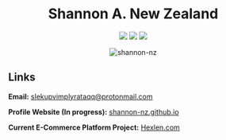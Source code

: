 <h1 align="center">Shannon A. New Zealand</h1>

<p align="center">
	<img src="https://visitor-badge.laobi.icu/badge?page_id=shannon-nz" id="counter">
	<img src="https://img.shields.io/website-up-down-green-red/http/cv.lbesson.qc.to.svg">
	<img src="https://img.shields.io/badge/Ask%20me-anything-1abc9c.svg">
</p>

<p align="center">
	<img src="https://github-readme-streak-stats.herokuapp.com?user=shannon-nz&theme=gruvbox_duo" alt="shannon-nz" />
</p>
<!-- 
<p align="center"
	<a href="https://github.com/anuraghazra/github-readme-stats">
	  <img align="center" width="49%" src="https://github-readme-stats.vercel.app/api?username=shannon-nz&count_private=true&show_icons=true&include_all_commits=true&hide_border=true&hide_title=true&theme=dark" />
	</a>
	<a href="https://github.com/anuraghazra/github-readme-stats">
	  <img align="center" width="49%" src="https://github-readme-stats.vercel.app/api/top-langs/?username=shannon-nz&langs_count=3&hide_title=true&hide_border=true&theme=dark" />
	</a>
</p>
 -->
 
<!--
### Skills
<p>
	<img src="https://img.shields.io/badge/Python-14354C?style=for-the-badge&logo=python&logoColor=white">
	<img src="https://img.shields.io/badge/HTML-239120?style=for-the-badge&logo=html5&logoColor=white">
	<img src="https://img.shields.io/badge/CSS-239120?&style=for-the-badge&logo=css3&logoColor=white">
	<img src="https://img.shields.io/badge/JavaScript-F7DF1E?style=for-the-badge&logo=javascript&logoColor=black">
	<img src="https://img.shields.io/badge/HTML5-E34F26?style=for-the-badge&logo=html5&logoColor=white">
	<img src="https://img.shields.io/badge/CSS3-1572B6?style=for-the-badge&logo=css3&logoColor=white">
	<img src="https://img.shields.io/badge/PHP-777BB4?style=for-the-badge&logo=php&logoColor=white">
	<img src="https://img.shields.io/badge/Bootstrap-563D7C?style=for-the-badge&logo=bootstrap&logoColor=white">
	<img src="https://img.shields.io/badge/jQuery-0769AD?style=for-the-badge&logo=jquery&logoColor=white">
	<img src="https://img.shields.io/badge/MySQL-00000F?style=for-the-badge&logo=mysql&logoColor=white">
	<img src="https://img.shields.io/badge/SQLite-07405E?style=for-the-badge&logo=sqlite&logoColor=white">
	<img src="https://img.shields.io/badge/Microsoft_Excel-217346?style=for-the-badge&logo=microsoft-excel&logoColor=white">
	<img src="https://img.shields.io/badge/Microsoft_PowerPoint-B7472A?style=for-the-badge&logo=microsoft-powerpoint&logoColor=white">
	<img src="https://img.shields.io/badge/Microsoft_Office-D83B01?style=for-the-badge&logo=microsoft-office&logoColor=white">
	<img src="https://img.shields.io/badge/Microsoft_SharePoint-0078D4?style=for-the-badge&logo=microsoft-sharepoint&logoColor=white">
	<img src="https://img.shields.io/badge/Microsoft_Word-2B579A?style=for-the-badge&logo=microsoft-word&logoColor=white">
</p>

### Learning / To Learn
<p>
	<img src="https://img.shields.io/badge/Node.js-43853D?style=for-the-badge&logo=node.js&logoColor=white">
	<img src="https://img.shields.io/badge/TypeScript-007ACC?style=for-the-badge&logo=typescript&logoColor=white">
	<img src="https://img.shields.io/badge/C-00599C?style=for-the-badge&logo=c&logoColor=white">
	<img src="https://img.shields.io/badge/C%2B%2B-00599C?style=for-the-badge&logo=c%2B%2B&logoColor=white">
	<img src="https://img.shields.io/badge/Kotlin-0095D5?&style=for-the-badge&logo=kotlin&logoColor=white">
	<img src="https://img.shields.io/badge/Express.js-404D59?style=for-the-badge">		
	<img src="https://img.shields.io/badge/React-20232A?style=for-the-badge&logo=react&logoColor=61DAFB">
	<img src="https://img.shields.io/badge/Django-092E20?style=for-the-badge&logo=django&logoColor=white">
	<img src="https://img.shields.io/badge/MongoDB-4EA94B?style=for-the-badge&logo=mongodb&logoColor=white">
	<img src="https://img.shields.io/badge/Unity-100000?style=for-the-badge&logo=unity&logoColor=white">
</p>
						 
### Contact
<p>
  <a href="mailto:slekupvimplyrataqq@protonmail.com">
    <img src="https://img.shields.io/badge/ProtonMail-8B89CC?style=for-the-badge&logo=protonmail&logoColor=white">
  </a>
  <a href="https://github.com/shannon-nz/">
    <img src="https://img.shields.io/badge/GitHub-100000?style=for-the-badge&logo=github&logoColor=white">
  </a>
</p>
-->
<h2>Links</h2>

<p><b>Email:</b> <a href="mailto:slekupvimplyrataqq@protonmail.com">slekupvimplyrataqq@protonmail.com</a></p>
<p><b>Profile Website (In progress):</b> <a href="https://shannon-nz.github.io">shannon-nz.github.io</a></p>
<p><b>Current E-Commerce Platform Project:</b> <a href="https://www.hexlen.com">Hexlen.com</a></p>
																																																				 
